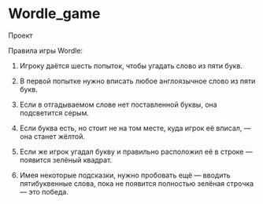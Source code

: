 # Wordle_game
Проект

Правила игры Wordle:

1. Игроку даётся шесть попыток, чтобы угадать слово из пяти букв. 

2. В первой попытке нужно вписать любое англоязычное слово из пяти букв. 

3. Если в отгадываемом слове нет поставленной буквы, она подсветится серым. 

4. Если буква есть, но стоит не на том месте, куда игрок её вписал, — она станет жёлтой. 

5. Если же игрок угадал букву и правильно расположил её в строке — появится зелёный квадрат. 

6. Имея некоторые подсказки, нужно пробовать ещё — вводить пятибуквенные слова, пока не появится полностью зелёная строчка — это победа. 
